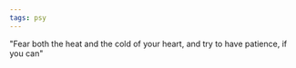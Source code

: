 ```yaml
---
tags: psy
---
```


"Fear both the heat and the cold of your heart, and try to have patience, if you can"